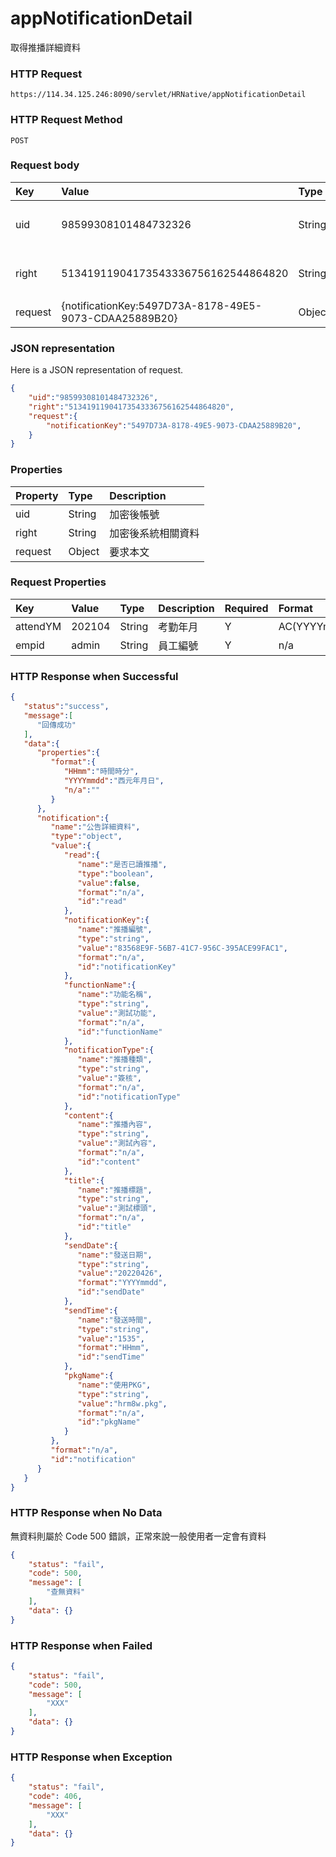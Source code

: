 # appNotificationDetail
取得推播詳細資料

### HTTP Request
```
https://114.34.125.246:8090/servlet/HRNative/appNotificationDetail
```

### HTTP Request Method
```
POST
```

### Request body
| Key | Value | Type | Description |
|:----------|:-------------|:-----|:------------|
| uid | 98599308101484732326 | String | 需透過appLogin取得 |
| right | 51341911904173543336756162544864820 | String | 需透過appLogin取得 |
| request | {notificationKey:5497D73A-8178-49E5-9073-CDAA25889B20} | Object | 查詢條件 |

### JSON representation
Here is a JSON representation of request.
```json
{
    "uid":"98599308101484732326",
    "right":"51341911904173543336756162544864820",
    "request":{
        "notificationKey":"5497D73A-8178-49E5-9073-CDAA25889B20", 
    }
}
```

### Properties
| Property | Type | Description |
|:---------|:-----|:------------|
| uid   | String | 加密後帳號 |
| right | String | 加密後系統相關資料 |
| request | Object | 要求本文 |

### Request Properties
| Key | Value | Type | Description | Required | Format |
|:----------|:-------------|:-----|:------------|:------------|:------------|
| attendYM | 202104 | String | 考勤年月 | Y | AC(YYYYmm) |
| empid | admin | String | 員工編號 | Y | n/a |


### HTTP Response when Successful
```json
{
   "status":"success",
   "message":[
      "回傳成功"
   ],
   "data":{
      "properties":{
         "format":{
            "HHmm":"時間時分",
            "YYYYmmdd":"西元年月日",
            "n/a":""
         }
      },
      "notification":{
         "name":"公告詳細資料",
         "type":"object",
         "value":{
            "read":{
               "name":"是否已讀推播",
               "type":"boolean",
               "value":false,
               "format":"n/a",
               "id":"read"
            },
            "notificationKey":{
               "name":"推播編號",
               "type":"string",
               "value":"83568E9F-56B7-41C7-956C-395ACE99FAC1",
               "format":"n/a",
               "id":"notificationKey"
            },
            "functionName":{
               "name":"功能名稱",
               "type":"string",
               "value":"測試功能",
               "format":"n/a",
               "id":"functionName"
            },
            "notificationType":{
               "name":"推播種類",
               "type":"string",
               "value":"簽核",
               "format":"n/a",
               "id":"notificationType"
            },
            "content":{
               "name":"推播內容",
               "type":"string",
               "value":"測試內容",
               "format":"n/a",
               "id":"content"
            },
            "title":{
               "name":"推播標題",
               "type":"string",
               "value":"測試標頭",
               "format":"n/a",
               "id":"title"
            },
            "sendDate":{
               "name":"發送日期",
               "type":"string",
               "value":"20220426",
               "format":"YYYYmmdd",
               "id":"sendDate"
            },
            "sendTime":{
               "name":"發送時間",
               "type":"string",
               "value":"1535",
               "format":"HHmm",
               "id":"sendTime"
            },
            "pkgName":{
               "name":"使用PKG",
               "type":"string",
               "value":"hrm8w.pkg",
               "format":"n/a",
               "id":"pkgName"
            }
         },
         "format":"n/a",
         "id":"notification"
      }
   }
}
```

### HTTP Response when No Data 
無資料則屬於 Code 500 錯誤，正常來說一般使用者一定會有資料
```json
{
    "status": "fail",
    "code": 500,
    "message": [
        "查無資料"
    ],
    "data": {}
}
```

### HTTP Response when Failed
```json
{
    "status": "fail",
    "code": 500,
    "message": [
        "XXX"
    ],
    "data": {}
}
```

### HTTP Response when Exception
```json
{
    "status": "fail",
    "code": 406,
    "message": [
        "XXX"
    ],
    "data": {}
}
```
